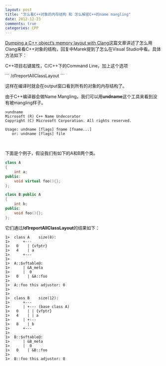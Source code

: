 ```yaml
---
layout: post
title: "怎么看C++对象的内存结构 和 怎么解密C++的name mangling"
date: 2012-12-23
comments: true
categories: CPP
---
```

<p><a href="http://eli.thegreenplace.net/2012/12/17/dumping-a-c-objects-memory-layout-with-clang/">Dumping a C++ object’s memory layout with Clang</a>这篇文章讲述了怎么用Clang来看C++对象的结构，回复中Marek提到了怎么在Visual Studio中看。具体方法如下：</p>  <p>C++项目右键属性，C/C++下的Command Line，加上这个选项</p>  
```
/d1reportAllClassLayout
```

<p>这样在编译时就会在output窗口看到所有的对象的内存结构了。</p>

<p>由于C++编译器会做Name Mangling，我们可以用<strong>undname</strong>这个工具来看到没有被mangling样子。</p>

```
>undname
Microsoft (R) C++ Name Undecorator
Copyright (C) Microsoft Corporation. All rights reserved.

Usage: undname [flags] fname [fname...]
   or: undname [flags] file
```

<p>&#160;</p>

<p>下面是个例子，假设我们有如下的A和B两个类。</p>


```cpp
class A
{
    int a;
public:
    void virtual foo(){};
};

class B:public A
{
    int b;
public:
    void foo(){};
};
```

<p>它们通过<strong>/d1reportAllClassLayout</strong>的结果如下：</p>

```
1>  class A    size(8):
1>      +---
1>   0    | {vfptr}
1>   4    | a
1>      +---
1>  
1>  A::$vftable@:
1>      | &A_meta
1>      |  0
1>   0    | &A::foo
1>  
1>  A::foo this adjustor: 0
1>  
1>  
1>  class B    size(12):
1>      +---
1>      | +--- (base class A)
1>   0    | | {vfptr}
1>   4    | | a
1>      | +---
1>   8    | b
1>      +---
1>  
1>  B::$vftable@:
1>      | &B_meta
1>      |  0
1>   0    | &B::foo
1>  
1>  B::foo this adjustor: 0
```